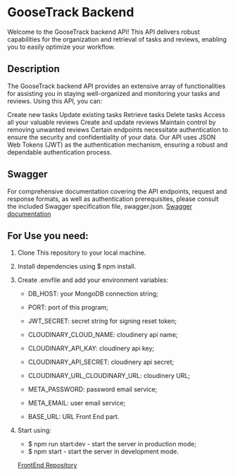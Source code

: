 # GooseTrack Backend

Welcome to the GooseTrack backend API! This API delivers robust capabilities for the organization and retrieval of tasks and reviews, enabling you to easily optimize your workflow.

## Description

The GooseTrack backend API provides an extensive array of functionalities for assisting you in staying well-organized and monitoring your tasks and reviews. Using this API, you can:

Create new tasks
Update existing tasks
Retrieve tasks
Delete tasks
Access all your valuable reviews
Create and update reviews
Maintain control by removing unwanted reviews
Certain endpoints necessitate authentication to ensure the security and confidentiality of your data. Our API uses JSON Web Tokens (JWT) as the authentication mechanism, ensuring a robust and dependable authentication process.

## Swagger

For comprehensive documentation covering the API endpoints, request and response formats, as well as authentication prerequisites, please consult the included Swagger specification file, swagger.json.
<a href='https://final-project-backend-6uyr.onrender.com/api/docs'>Swagger documentation</a>

## For Use you need:

1. Clone This repository to your local machine.
2. Install dependencies using $ npm install.
3. Create .envfile and add your environment variables:

   - DB_HOST: your MongoDB connection string;
   - PORT: port of this program;
   - JWT_SECRET: secret string for signing reset token;

   - CLOUDINARY_CLOUD_NAME: cloudinery api name;
   - CLOUDINARY_API_KAY: cloudinery api key;
   - CLOUDINARY_API_SECRET: cloudinery api secret;
   - CLOUDINARY_URL_CLOUDINARY_URL: cloudinery URL;

   - META_PASSWORD: password email service;
   - META_EMAIL: user email service;

   - BASE_URL: URL Front End part.

4. Start using:

   - $ npm run start:dev - start the server in production mode;
   - $ npm start - start the server in development mode.

   <a href='https://github.com/OleksiiVTS/final-project-frontend'>FrontEnd Repository</a>
